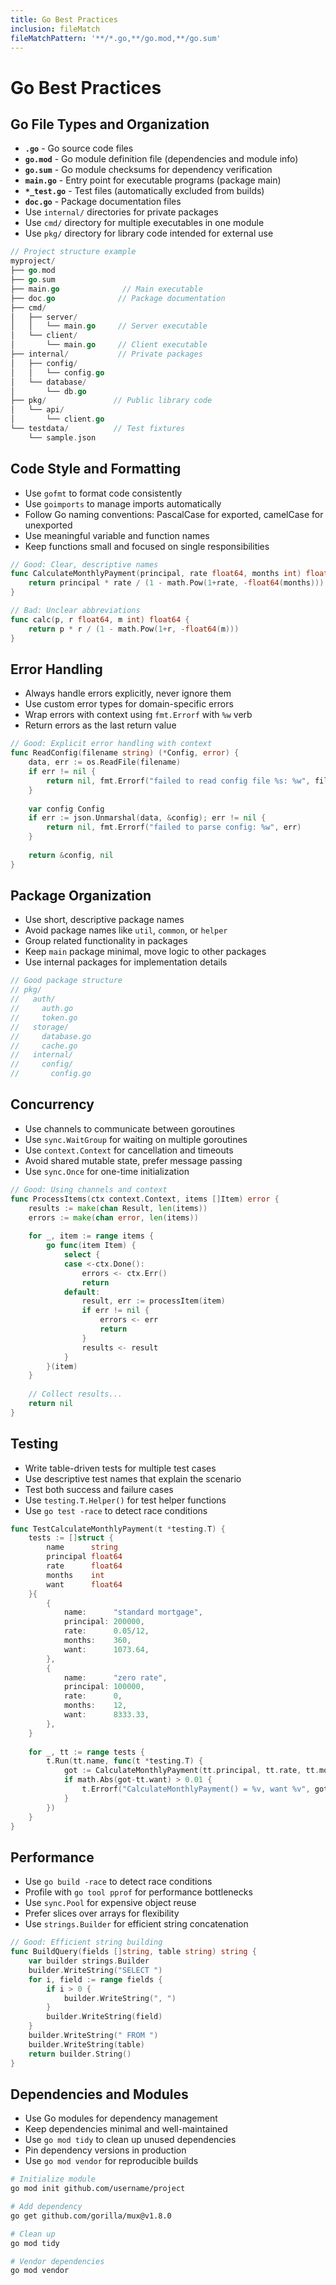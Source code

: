```yaml
---
title: Go Best Practices
inclusion: fileMatch
fileMatchPattern: '**/*.go,**/go.mod,**/go.sum'
---
```


# Go Best Practices

## Go File Types and Organization
- **`.go`** - Go source code files
- **`go.mod`** - Go module definition file (dependencies and module info)
- **`go.sum`** - Go module checksums for dependency verification
- **`main.go`** - Entry point for executable programs (package main)
- **`*_test.go`** - Test files (automatically excluded from builds)
- **`doc.go`** - Package documentation files
- Use `internal/` directories for private packages
- Use `cmd/` directory for multiple executables in one module
- Use `pkg/` directory for library code intended for external use

```go
// Project structure example
myproject/
├── go.mod
├── go.sum
├── main.go              // Main executable
├── doc.go              // Package documentation
├── cmd/
│   ├── server/
│   │   └── main.go     // Server executable
│   └── client/
│       └── main.go     // Client executable
├── internal/           // Private packages
│   ├── config/
│   │   └── config.go
│   └── database/
│       └── db.go
├── pkg/               // Public library code
│   └── api/
│       └── client.go
└── testdata/          // Test fixtures
    └── sample.json
```

## Code Style and Formatting
- Use `gofmt` to format code consistently
- Use `goimports` to manage imports automatically
- Follow Go naming conventions: PascalCase for exported, camelCase for unexported
- Use meaningful variable and function names
- Keep functions small and focused on single responsibilities

```go
// Good: Clear, descriptive names
func CalculateMonthlyPayment(principal, rate float64, months int) float64 {
    return principal * rate / (1 - math.Pow(1+rate, -float64(months)))
}

// Bad: Unclear abbreviations
func calc(p, r float64, m int) float64 {
    return p * r / (1 - math.Pow(1+r, -float64(m)))
}
```

## Error Handling
- Always handle errors explicitly, never ignore them
- Use custom error types for domain-specific errors
- Wrap errors with context using `fmt.Errorf` with `%w` verb
- Return errors as the last return value

```go
// Good: Explicit error handling with context
func ReadConfig(filename string) (*Config, error) {
    data, err := os.ReadFile(filename)
    if err != nil {
        return nil, fmt.Errorf("failed to read config file %s: %w", filename, err)
    }
    
    var config Config
    if err := json.Unmarshal(data, &config); err != nil {
        return nil, fmt.Errorf("failed to parse config: %w", err)
    }
    
    return &config, nil
}
```

## Package Organization
- Use short, descriptive package names
- Avoid package names like `util`, `common`, or `helper`
- Group related functionality in packages
- Keep `main` package minimal, move logic to other packages
- Use internal packages for implementation details

```go
// Good package structure
// pkg/
//   auth/
//     auth.go
//     token.go
//   storage/
//     database.go
//     cache.go
//   internal/
//     config/
//       config.go
```

## Concurrency
- Use channels to communicate between goroutines
- Use `sync.WaitGroup` for waiting on multiple goroutines
- Use `context.Context` for cancellation and timeouts
- Avoid shared mutable state, prefer message passing
- Use `sync.Once` for one-time initialization

```go
// Good: Using channels and context
func ProcessItems(ctx context.Context, items []Item) error {
    results := make(chan Result, len(items))
    errors := make(chan error, len(items))
    
    for _, item := range items {
        go func(item Item) {
            select {
            case <-ctx.Done():
                errors <- ctx.Err()
                return
            default:
                result, err := processItem(item)
                if err != nil {
                    errors <- err
                    return
                }
                results <- result
            }
        }(item)
    }
    
    // Collect results...
    return nil
}
```

## Testing
- Write table-driven tests for multiple test cases
- Use descriptive test names that explain the scenario
- Test both success and failure cases
- Use `testing.T.Helper()` for test helper functions
- Use `go test -race` to detect race conditions

```go
func TestCalculateMonthlyPayment(t *testing.T) {
    tests := []struct {
        name      string
        principal float64
        rate      float64
        months    int
        want      float64
    }{
        {
            name:      "standard mortgage",
            principal: 200000,
            rate:      0.05/12,
            months:    360,
            want:      1073.64,
        },
        {
            name:      "zero rate",
            principal: 100000,
            rate:      0,
            months:    12,
            want:      8333.33,
        },
    }
    
    for _, tt := range tests {
        t.Run(tt.name, func(t *testing.T) {
            got := CalculateMonthlyPayment(tt.principal, tt.rate, tt.months)
            if math.Abs(got-tt.want) > 0.01 {
                t.Errorf("CalculateMonthlyPayment() = %v, want %v", got, tt.want)
            }
        })
    }
}
```

## Performance
- Use `go build -race` to detect race conditions
- Profile with `go tool pprof` for performance bottlenecks
- Use `sync.Pool` for expensive object reuse
- Prefer slices over arrays for flexibility
- Use `strings.Builder` for efficient string concatenation

```go
// Good: Efficient string building
func BuildQuery(fields []string, table string) string {
    var builder strings.Builder
    builder.WriteString("SELECT ")
    for i, field := range fields {
        if i > 0 {
            builder.WriteString(", ")
        }
        builder.WriteString(field)
    }
    builder.WriteString(" FROM ")
    builder.WriteString(table)
    return builder.String()
}
```

## Dependencies and Modules
- Use Go modules for dependency management
- Keep dependencies minimal and well-maintained
- Use `go mod tidy` to clean up unused dependencies
- Pin dependency versions in production
- Use `go mod vendor` for reproducible builds

```bash
# Initialize module
go mod init github.com/username/project

# Add dependency
go get github.com/gorilla/mux@v1.8.0

# Clean up
go mod tidy

# Vendor dependencies
go mod vendor
```